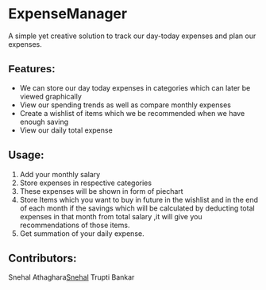 # ExpenseManager
A simple yet creative solution to track our day-today expenses and plan our expenses.

## <span style="font-family: Arial, sans-serif;">Features:</span>
  + We can store our day today expenses in categories which can later be viewed graphically
  + View our spending trends as well as compare monthly expenses
  + Create a wishlist of items which we be recommended when we have enough saving
  + View our daily total expense

## Usage:
  1. Add your monthly salary
  2. Store expenses in respective categories
  3. These expenses will be shown in form of piechart
  4. Store Items which you want to buy in future in the wishlist and in the end of each month if the savings which will be calculated by deducting total expenses in that month from total salary ,it will give you recommendations of those items.
  5. Get summation of your daily expense.

## Contributors:
Snehal Athaghara[Snehal](https://github.com/Snehal2815)
Trupti Bankar
